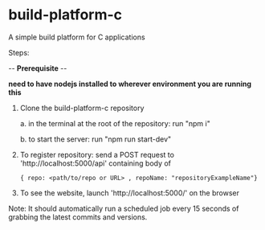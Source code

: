 # build-platform-c

A simple build platform for C applications

Steps: 
  
  -- **Prerequisite** --
  
  **need to have nodejs installed to wherever environment you are running this**
  
  1. Clone the build-platform-c repository 

        a. in the terminal at the root of the repository: run "npm i"

        b. to start the server: run "npm run start-dev"

  2. To register repository:
    send a POST request to 'http://localhost:5000/api' 
     containing body of 
     
        ```{ repo: <path/to/repo or URL> , repoName: "repositoryExampleName"}```

  3. To see the website, launch 'http://localhost:5000/' on the browser

Note: It should automatically run a scheduled job every 15 seconds of grabbing the latest commits and versions. 

